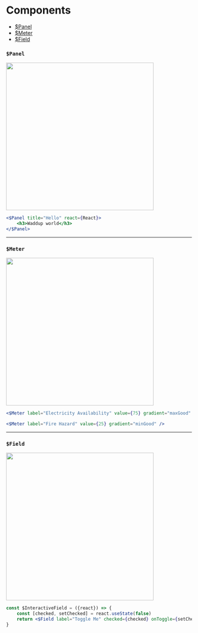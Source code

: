 # Components

- [$Panel](#panel)
- [$Meter](#meter)
- [$Field](#field)

### `$Panel`

<img src="https://github.com/Captain-Of-Coit/hookui-framework/assets/126259864/ee2eed79-a506-4784-b4d5-a84b1b507e2f" width="400">

```jsx
<$Panel title="Hello" react={React}>
    <h3>Waddup world</h3>
</$Panel>
```

---

### `$Meter`

<img src="https://github.com/Captain-Of-Coit/hookui-framework/assets/126259864/af0ee89a-a724-4523-9675-a19d50023a44" width="400">

```jsx
<$Meter label="Electricity Availability" value={75} gradient="maxGood" />

<$Meter label="Fire Hazard" value={25} gradient="minGood" />
```

---

### `$Field`

<img src="https://github.com/Captain-Of-Coit/hookui-framework/assets/126259864/4584868d-a659-49cb-82c3-661744fe1384" width="400">


```jsx
const $InteractiveField = ({react}) => {
    const [checked, setChecked] = react.useState(false)
    return <$Field label="Toggle Me" checked={checked} onToggle={setChecked} />
}
```
